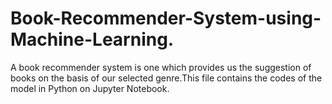 # Book-Recommender-System-using-Machine-Learning.
A book recommender system is one which provides us the suggestion of books on the basis of our selected genre.This file contains the codes of the model in Python on Jupyter Notebook.
